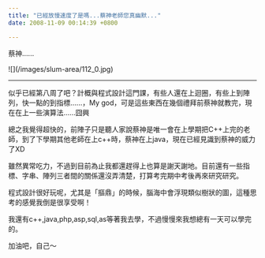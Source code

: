 ```yaml
---
title: "已經放慢速度了是嗎...蔡神老師您真幽默..."
date: 2008-11-09 00:14:39 +0800

---
```

<p>蔡神......</p>
![](/images/slum-area/112_0.jpg)
<hr /><p>似乎已經第八周了吧？計概與程式設計這門課，有些人還在上迴圈，有些上到陣列，快一點的到指標......，My god，可是這些東西在幾個禮拜前蔡神就教完，現在在上一些演算法......囧興</p><p>總之我覺得超快的，前陣子只是聽人家說蔡神是唯一會在上學期把C++上完的老師，到了下學期其他老師在上c++時，蔡神在上java，現在已經見識到蔡神的威力了XD</p><p>雖然異常吃力，不過到目前為止我都還趕得上也算是謝天謝地。目前還有一些指標、字串、陣列三者間的關係還沒弄清楚，打算考完期中考後再來研究研究。</p><p>程式設計很好玩呢，尤其是「摳鼎」的時候，腦海中會浮現類似樹狀的圖，這種思考的感覺我倒是很享受啊！</p><p>我還有c++,java,php,asp,sql,as等著我去學，不過慢慢來我想總有一天可以學完的。</p><p>加油吧，自己～</p>
